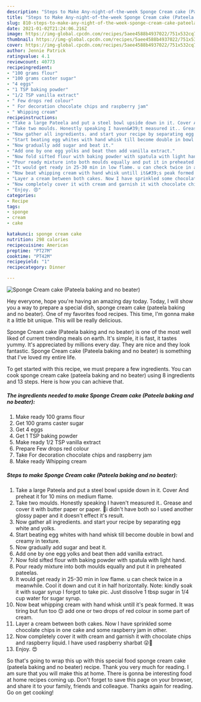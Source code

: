 ```yaml
---
description: "Steps to Make Any-night-of-the-week Sponge Cream cake (Pateela baking and no beater)"
title: "Steps to Make Any-night-of-the-week Sponge Cream cake (Pateela baking and no beater)"
slug: 810-steps-to-make-any-night-of-the-week-sponge-cream-cake-pateela-baking-and-no-beater
date: 2021-01-02T21:24:06.216Z
image: https://img-global.cpcdn.com/recipes/5aee4588b4937022/751x532cq70/sponge-cream-cake-pateela-baking-and-no-beater-recipe-main-photo.jpg
thumbnail: https://img-global.cpcdn.com/recipes/5aee4588b4937022/751x532cq70/sponge-cream-cake-pateela-baking-and-no-beater-recipe-main-photo.jpg
cover: https://img-global.cpcdn.com/recipes/5aee4588b4937022/751x532cq70/sponge-cream-cake-pateela-baking-and-no-beater-recipe-main-photo.jpg
author: Jennie Patrick
ratingvalue: 4.1
reviewcount: 40773
recipeingredient:
- "100 grams flour"
- "100 grams caster sugar"
- "4 eggs"
- "1 TSP baking powder"
- "1/2 TSP vanilla extract"
- " Few drops red colour"
- " For decoration chocolate chips and raspberry jam"
- " Whipping cream"
recipeinstructions:
- "Take a large Pateela and put a steel bowl upside down in it. Cover And preheat it for 10 mins on medium flame."
- "Take two moulds. Honestly speaking I haven&#39;t measured it.. Grease and cover it with butter paper or paper. 🙈i didn&#39;t have both so I used another glossy paper and it doesn&#39;t effect it&#39;s result."
- "Now gather all ingredients. and start your recipe by separating egg white and yolks."
- "Start beating egg whites with hand whisk till become double in bowl and creamy in texture."
- "Now gradually add sugar and beat it."
- "Add one by one egg yolks and beat then add vanilla extract."
- "Now fold sifted flour with baking powder with spatula with light hand."
- "Pour ready mixture into both moulds equally and put it in preheated pateelas."
- "It would get ready in 25-30 min in low flame. u can check twice in a meanwhile. Cool it down and cut it in half horizontally. Note: kindly soak it with sugar syrup I forgot to take pic. Just dissolve 1 tbsp sugar in 1/4 cup water for sugar syrup."
- "Now beat whipping cream with hand whisk untill it&#39;s peak formed. It was tiring but fun too 😊 add one or two drops of red colour in some part of cream."
- "Layer a cream between both cakes. Now I have sprinkled some chocolate chips in one cake and some raspberry jam in other."
- "Now completely cover it with cream and garnish it with chocolate chips and raspberry liquid. I have used raspberry sharbat 😜🙈"
- "Enjoy. 😍"
categories:
- Recipe
tags:
- sponge
- cream
- cake

katakunci: sponge cream cake 
nutrition: 298 calories
recipecuisine: American
preptime: "PT27M"
cooktime: "PT42M"
recipeyield: "1"
recipecategory: Dinner

---
```



![Sponge Cream cake (Pateela baking and no beater)](https://img-global.cpcdn.com/recipes/5aee4588b4937022/751x532cq70/sponge-cream-cake-pateela-baking-and-no-beater-recipe-main-photo.jpg)

Hey everyone, hope you're having an amazing day today. Today, I will show you a way to prepare a special dish, sponge cream cake (pateela baking and no beater). One of my favorites food recipes. This time, I'm gonna make it a little bit unique. This will be really delicious.

Sponge Cream cake (Pateela baking and no beater) is one of the most well liked of current trending meals on earth. It's simple, it is fast, it tastes yummy. It's appreciated by millions every day. They are nice and they look fantastic. Sponge Cream cake (Pateela baking and no beater) is something that I've loved my entire life.




To get started with this recipe, we must prepare a few ingredients. You can cook sponge cream cake (pateela baking and no beater) using 8 ingredients and 13 steps. Here is how you can achieve that.

<!--inarticleads1-->

##### The ingredients needed to make Sponge Cream cake (Pateela baking and no beater):

1. Make ready 100 grams flour
1. Get 100 grams caster sugar
1. Get 4 eggs
1. Get 1 TSP baking powder
1. Make ready 1/2 TSP vanilla extract
1. Prepare  Few drops red colour
1. Take  For decoration chocolate chips and raspberry jam
1. Make ready  Whipping cream




<!--inarticleads2-->

##### Steps to make Sponge Cream cake (Pateela baking and no beater):

1. Take a large Pateela and put a steel bowl upside down in it. Cover And preheat it for 10 mins on medium flame.
1. Take two moulds. Honestly speaking I haven&#39;t measured it.. Grease and cover it with butter paper or paper. 🙈i didn&#39;t have both so I used another glossy paper and it doesn&#39;t effect it&#39;s result.
1. Now gather all ingredients. and start your recipe by separating egg white and yolks.
1. Start beating egg whites with hand whisk till become double in bowl and creamy in texture.
1. Now gradually add sugar and beat it.
1. Add one by one egg yolks and beat then add vanilla extract.
1. Now fold sifted flour with baking powder with spatula with light hand.
1. Pour ready mixture into both moulds equally and put it in preheated pateelas.
1. It would get ready in 25-30 min in low flame. u can check twice in a meanwhile. Cool it down and cut it in half horizontally. Note: kindly soak it with sugar syrup I forgot to take pic. Just dissolve 1 tbsp sugar in 1/4 cup water for sugar syrup.
1. Now beat whipping cream with hand whisk untill it&#39;s peak formed. It was tiring but fun too 😊 add one or two drops of red colour in some part of cream.
1. Layer a cream between both cakes. Now I have sprinkled some chocolate chips in one cake and some raspberry jam in other.
1. Now completely cover it with cream and garnish it with chocolate chips and raspberry liquid. I have used raspberry sharbat 😜🙈
1. Enjoy. 😍




So that's going to wrap this up with this special food sponge cream cake (pateela baking and no beater) recipe. Thank you very much for reading. I am sure that you will make this at home. There is gonna be interesting food at home recipes coming up. Don't forget to save this page on your browser, and share it to your family, friends and colleague. Thanks again for reading. Go on get cooking!
